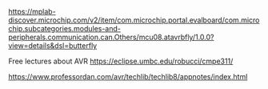 https://mplab-discover.microchip.com/v2/item/com.microchip.portal.evalboard/com.microchip.subcategories.modules-and-peripherals.communication.can.Others/mcu08.atavrbfly/1.0.0?view=details&dsl=butterfly

Free lectures about AVR https://eclipse.umbc.edu/robucci/cmpe311/

https://www.professordan.com/avr/techlib/techlib8/appnotes/index.html
